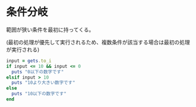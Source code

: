 # 条件分岐
範囲が狭い条件を最初に持ってくる。

(最初の処理が優先して実行されるため、複数条件が該当する場合は最初の処理が実行される)
```ruby
input = gets.to_i
if input <= 10 && input <= 0
  puts "0以下の数字です"
elsif input > 10
  puts "10より大きい数字です"
else
  puts "10以下の数字です"
end
